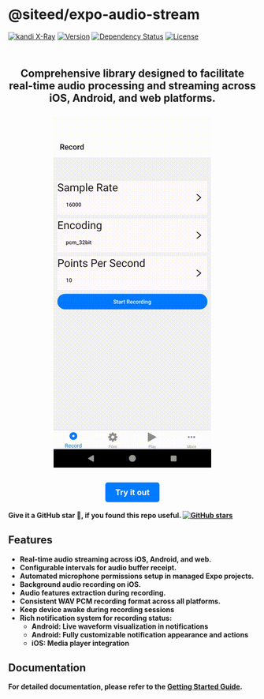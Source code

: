 # @siteed/expo-audio-stream

[![kandi X-Ray](https://kandi.openweaver.com/badges/xray.svg)](https://kandi.openweaver.com/typescript/siteed/expo-audio-stream)
[![Version](https://img.shields.io/npm/v/@siteed/expo-audio-stream.svg)](https://www.npmjs.com/package/@siteed/expo-audio-stream)
[![Dependency Status](https://img.shields.io/npm/dt/@siteed/expo-audio-stream.svg)](https://www.npmjs.com/package/@siteed/expo-audio-stream)
[![License](https://img.shields.io/npm/l/@siteed/expo-audio-stream.svg)](https://www.npmjs.com/package/@siteed/expo-audio-stream)


<div align="center">
  <h2 align="center">
    <br />
    <strong>Comprehensive library designed to facilitate real-time audio processing and streaming across iOS, Android, and web platforms.
    <br />
    <br />
    <a href="https://deeeed.github.io/expo-audio-stream/playground/">
      <img src="../../docs/demo.gif" alt="Screenshot Playground">
    </a>
    <br/><br/>
    <a href="https://deeeed.github.io/expo-audio-stream/playground" style="text-decoration:none;">
      <div style="display:inline-block; padding:10px 20px; background-color:#007bff; color:white; border-radius:5px; font-size:16px;">
        Try it out
      </div>
    </a>
    <br/>
  </h2>
</div>

**Give it a GitHub star 🌟, if you found this repo useful.**
[![GitHub stars](https://img.shields.io/github/stars/deeeed/expo-audio-stream.svg?style=social&label=Star&maxAge=2592000)](https://github.com/deeeed/expo-audio-stream)


## Features

- Real-time audio streaming across iOS, Android, and web.
- Configurable intervals for audio buffer receipt.
- Automated microphone permissions setup in managed Expo projects.
- Background audio recording on iOS.
- Audio features extraction during recording.
- Consistent WAV PCM recording format across all platforms.
- Keep device awake during recording sessions
- Rich notification system for recording status:
  - Android: Live waveform visualization in notifications
  - Android: Fully customizable notification appearance and actions
  - iOS: Media player integration

## Documentation

For detailed documentation, please refer to the [Getting Started Guide](https://deeeed.github.io/expo-audio-stream/docs/).

